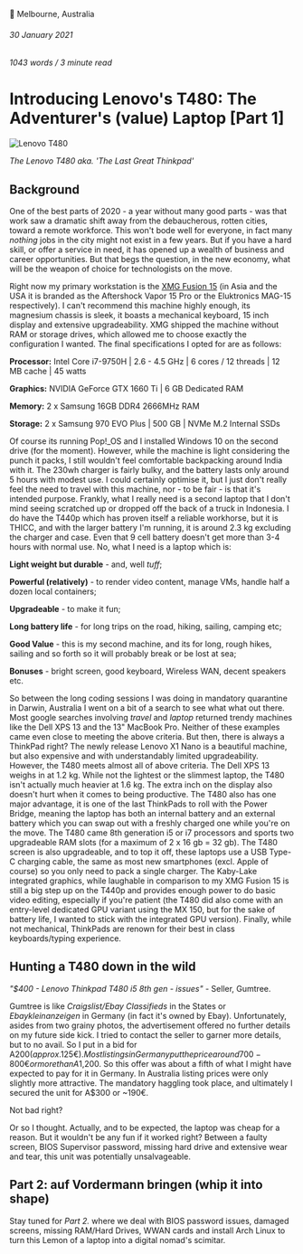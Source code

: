 📍 Melbourne, Australia

###### 30 January 2021



###### 1043 words / 3 minute read



# Introducing Lenovo's T480: The Adventurer's (value) Laptop [Part 1]

![Lenovo T480](../assets/adventure_laptop_001.png)

*The Lenovo T480 aka. 'The Last Great Thinkpad'*

## Background

One of the best parts of 2020 - a year without many good parts - was that work saw a dramatic shift away from the debaucherous, rotten cities, toward a remote workforce. This won't bode well for everyone, in fact many *nothing* jobs in the city might not exist in a few years. But if you have a hard skill, or offer a service in need, it has opened up a wealth of business and career opportunities. But that begs the question, in the new economy, what will be the weapon of choice for technologists on the move. 

Right now my primary workstation is the [XMG Fusion 15](https://bestware.com/en/xmg-fusion-15.html) (in Asia and the USA it is branded as the Aftershock Vapor 15 Pro or the Eluktronics MAG-15 respectively). I can't recommend this machine highly enough, its magnesium chassis is sleek, it boasts a mechanical keyboard, 15 inch display and extensive upgradeability. XMG shipped the machine without RAM or storage drives, which allowed me to choose exactly the configuration I wanted. The final specifications I opted for are as follows:

**Processor:** Intel Core i7-9750H | 2.6 - 4.5 GHz | 6 cores / 12 threads | 12 MB cache | 45 watts

**Graphics:** NVIDIA GeForce GTX 1660 Ti | 6 GB Dedicated RAM

**Memory:** 2 x Samsung 16GB DDR4 2666MHz RAM

**Storage:** 2 x Samsung 970 EVO Plus | 500 GB | NVMe M.2 Internal SSDs

Of course its running Pop!_OS and I installed Windows 10 on the second drive (for the moment). However, while the machine is light considering the punch it packs, I still wouldn't feel comfortable backpacking around India with it. The 230wh charger is fairly bulky, and the battery lasts only around 5 hours with modest use. I could certainly optimise it, but I just don't really feel the need to travel with this machine, nor - to be fair - is that it's intended purpose. Frankly, what I really need is a second laptop that I don't mind seeing scratched up or dropped off the back of a truck in Indonesia. I do have the T440p which has proven itself a reliable workhorse, but it is THICC, and with the larger battery I'm running, it is around 2.3 kg excluding the charger and case. Even that 9 cell battery doesn't get more than 3-4 hours with normal use. No, what I need is a laptop which is:

**Light weight but durable** - and, well *tuff*;

**Powerful (relatively)** - to render video content, manage VMs, handle half a dozen local containers;

**Upgradeable** - to make it fun;

**Long battery life** - for long trips on the road, hiking, sailing, camping etc;

**Good Value** - this is my second machine, and its for long, rough hikes, sailing and so forth so it will probably break or be lost at sea;

**Bonuses** - bright screen, good keyboard, Wireless WAN, decent speakers etc.

So between the long coding sessions I was doing in mandatory quarantine in Darwin, Australia I went on a bit of a search to see what what out there. Most google searches involving *travel* and *laptop* returned trendy machines like the Dell XPS 13 and the 13" MacBook Pro. Neither of these examples came even close to meeting the above criteria. But then, there is always a ThinkPad right? The newly release Lenovo X1 Nano is a beautiful machine, but also expensive and with understandably limited upgradeability. However, the T480 meets almost all of above criteria. The Dell XPS 13 weighs in at 1.2 kg. While not the lightest or the slimmest laptop, the T480 isn't actually much heavier at 1.6 kg. The extra inch on the display also doesn't hurt when it comes to being productive. The T480 also has one major advantage, it is one of the last ThinkPads to roll with the Power Bridge, meaning the laptop has both an internal battery and an external battery which you can swap out with a freshly charged one while you're on the move. The T480 came 8th generation i5 or i7 processors and sports two upgradeable RAM slots (for a maximum of 2 x 16 gb = 32 gb). The T480 screen is also upgradeable, and to top it off, these laptops use a USB Type-C charging cable, the same as most new smartphones (excl. Apple of course) so you only need to pack a single charger. The Kaby-Lake integrated graphics, while laughable in comparison to my XMG Fusion 15 is still a big step up on the T440p and provides enough power to do basic video editing, especially if you're patient (the T480 did also come with an entry-level dedicated GPU variant using the MX 150, but for the sake of battery life, I wanted to stick with the integrated GPU version). Finally, while not mechanical, ThinkPads are renown for their best in class keyboards/typing experience.

## Hunting a T480 down in the wild

*"$400 - Lenovo Thinkpad T480 i5 8th gen - issues"* - Seller, Gumtree.

Gumtree is like *Craigslist/Ebay Classifieds* in the States or *Ebaykleinanzeigen* in Germany (in fact it's owned by Ebay). Unfortunately, asides from two grainy photos, the advertisement offered no further details on my future side kick. I tried to contact the seller to garner more details, but to no avail. So I put in a bid for A$200 (approx. 125€). Most listings in Germany put the price around 700-800€ or more than A$1,200. So this offer was about a fifth of what I might have expected to pay for it in Germany. In Australia listing prices were only slightly more attractive. The mandatory haggling took place, and ultimately I secured the unit for A$300 or ~190€. 

Not bad right?

Or so I thought. Actually, and to be expected, the laptop was cheap for a reason. But it wouldn't be any fun if it worked right? Between a faulty screen, BIOS Supervisor password, missing hard drive and extensive wear and tear, this unit was potentially unsalvageable.

## Part 2: auf Vordermann bringen (whip it into shape)

Stay tuned for *Part 2.* where we deal with BIOS password issues, damaged screens, missing RAM/Hard Drives, WWAN cards and install Arch Linux to turn this Lemon of a laptop into a digital nomad's scimitar. 

